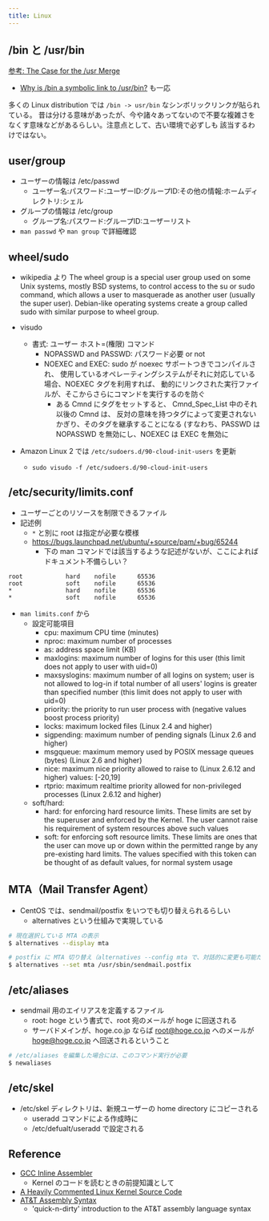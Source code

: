 ```yaml
---
title: Linux
---
```


## /bin と /usr/bin
[参考: The Case for the /usr Merge](https://www.freedesktop.org/wiki/Software/systemd/TheCaseForTheUsrMerge/)
  * [Why is /bin a symbolic link to /usr/bin?](https://unix.stackexchange.com/questions/266517/why-is-bin-a-symbolic-link-to-usr-bin) も一応

多くの Linux distribution では `/bin -> usr/bin` なシンボリックリンクが貼られている。
昔は分ける意味があったが、今や諸々あってないので不要な複雑さをなくす意味などがあるらしい。注意点として、古い環境で必ずしも
該当するわけではない。

## user/group
* ユーザーの情報は /etc/passwd
  * ユーザー名:パスワード:ユーザーID:グループID:その他の情報:ホームディレクトリ:シェル
* グループの情報は /etc/group
  * グループ名:パスワード:グループID:ユーザーリスト
* ```man passwd``` や ```man group``` で詳細確認

## wheel/sudo
* wikipedia より
The wheel group is a special user group used on some Unix systems, mostly BSD systems, to control access to the su or sudo command, which allows a user to masquerade as another user (usually the super user). Debian-like operating systems create a group called sudo with similar purpose to wheel group.

* visudo
  * 書式: ユーザー ホスト=(権限) コマンド
    * NOPASSWD and PASSWD: パスワード必要 or not
    * NOEXEC and EXEC: sudo が noexec サポートつきでコンパイルされ、 使用しているオペレーティングシステムがそれに対応している場合、NOEXEC タグを利用すれば、 動的にリンクされた実行ファイルが、そこからさらにコマンドを実行するのを防ぐ
      * ある Cmnd にタグをセットすると、 Cmnd_Spec_List 中のそれ以後の Cmnd は、 反対の意味を持つタグによって変更されないかぎり、そのタグを継承することになる (すなわち、PASSWD は NOPASSWD を無効にし、NOEXEC は EXEC を無効に
* Amazon Linux 2 では ```/etc/sudoers.d/90-cloud-init-users``` を更新
  * ```sudo visudo -f /etc/sudoers.d/90-cloud-init-users```

## /etc/security/limits.conf
* ユーザーごとのリソースを制限できるファイル
* 記述例
  * ```*``` と別に root は指定が必要な模様
  * https://bugs.launchpad.net/ubuntu/+source/pam/+bug/65244
    * 下の man コマンドでは該当するような記述がないが、ここによればドキュメント不備らしい？
```
root            hard    nofile      65536
root            soft    nofile      65536
*               hard    nofile      65536
*               soft    nofile      65536
```
* ```man limits.conf``` から
  * 設定可能項目
    * cpu: maximum CPU time (minutes)
    * nproc: maximum number of processes
    * as: address space limit (KB)
    * maxlogins: maximum number of logins for this user (this limit does not apply to user with uid=0)
    * maxsyslogins: maximum number of all logins on system; user is not allowed to log-in if total number of all users' logins is greater than specified number (this limit does not apply to user with uid=0)
    * priority: the priority to run user process with (negative values boost process priority)
    * locks: maximum locked files (Linux 2.4 and higher)
    * sigpending: maximum number of pending signals (Linux 2.6 and higher)
    * msgqueue: maximum memory used by POSIX message queues (bytes) (Linux 2.6 and higher)
    * nice: maximum nice priority allowed to raise to (Linux 2.6.12 and higher) values: [-20,19]
    * rtprio: maximum realtime priority allowed for non-privileged processes (Linux 2.6.12 and higher)
  * soft/hard:
    * hard: for enforcing hard resource limits. These limits are set by the superuser and enforced by the Kernel. The user cannot raise his requirement of system resources above such values
    * soft: for enforcing soft resource limits. These limits are ones that the user can move up or down within the permitted range by any pre-existing hard limits. The values specified with this token can be thought of as default values, for normal system usage

## MTA（Mail Transfer Agent）
* CentOS では、sendmail/postfix をいつでも切り替えられるらしい
  * alternatives という仕組みで実現している
``` bash
# 現在選択している MTA の表示
$ alternatives --display mta

# postfix に MTA 切り替え（alternatives --config mta で、対話的に変更も可能だが、ワンライナーだと以下のように）
$ alternatives --set mta /usr/sbin/sendmail.postfix
```

## /etc/aliases
* sendmail 用のエイリアスを定義するファイル
  * root: hoge という書式で、root 宛のメールが hoge に回送される
  * サーバドメインが、hoge.co.jp ならば root@hoge.co.jp へのメールが hoge@hoge.co.jp へ回送されるということ

``` bash
# /etc/aliases を編集した場合には、このコマンド実行が必要
$ newaliases
```

## /etc/skel
* /etc/skel ディレクトリは、新規ユーザーの home directory にコピーされる
  * useradd コマンドによる作成時に
  * /etc/defualt/useradd で設定される

## Reference
* [GCC Inline Assembler](http://caspar.hazymoon.jp/OpenBSD/annex/gcc_inline_asm.html)
  * Kernel のコードを読むときの前提知識として
* [A Heavily Commented Linux Kernel Source Code](http://oldlinux.org/download/ECLK-5.0-WithCover.pdf)
* [AT&T Assembly Syntax](http://web.archive.org/web/20080215230650/http://sig9.com/articles/att-syntax)
  * 'quick-n-dirty' introduction to the AT&T assembly language syntax
